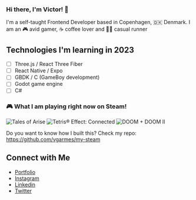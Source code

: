 ### Hi there, I'm Victor! 👋

I'm a self-taught Frontend Developer based in Copenhagen, 🇩🇰 Denmark. I am an 🎮 avid gamer, ☕️ coffee lover and 🏃🏻 casual runner

## Technologies I'm learning in 2023

- [ ] Three.js / React Three Fiber
- [ ] React Native / Expo
- [ ] GBDK / C (GameBoy development)
- [ ] Godot game engine
- [ ] C#

### 🎮 What I am playing right now on Steam!

<a href="https://steamcommunity.com/app/740130" target="_blank" style="text-decoration:none;">
    <img src="https://shared.cloudflare.steamstatic.com/store_item_assets/steam/apps/740130/capsule_184x69.jpg?t=1717810303"} alt="Tales of Arise" />
  </a><a href="https://steamcommunity.com/app/1003590" target="_blank" style="text-decoration:none;">
    <img src="https://shared.cloudflare.steamstatic.com/store_item_assets/steam/apps/1003590/capsule_184x69.jpg?t=1724972876"} alt="Tetris® Effect: Connected" />
  </a><a href="https://steamcommunity.com/app/2280" target="_blank" style="text-decoration:none;">
    <img src="https://shared.cloudflare.steamstatic.com/store_item_assets/steam/apps/2280/capsule_184x69.jpg?t=1726172230"} alt="DOOM + DOOM II" />
  </a>

Do you want to know how I built this? Check my repo: https://github.com/vgarmes/my-steam

## Connect with Me

- [Portfolio](https://vgarmes.github.io/portfolio/) <br/>
- [Instagram](https://www.instagram.com/vgmestre) <br/>
- [Linkedin](https://www.linkedin.com/in/vgmestre/) <br/>
- [Twitter](https://twitter.com/vgmestre) <br/>
